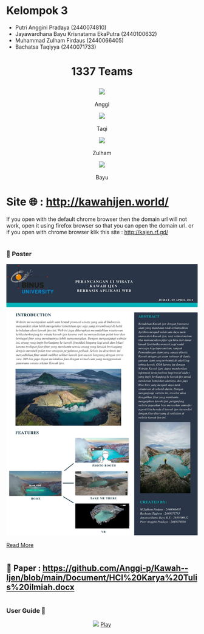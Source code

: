 # Kelompok 3 

- Putri Anggini Pradaya (2440074810)
- Jayawardhana Bayu Krisnatama EkaPutra (2440100632)
- Muhammad Zulham Firdaus (2440066405)
- Bachatsa Taqiyya (2440071733)

# <p align="center">1337 Teams</p> 

<div align="center">                    
<img width="200px" src="https://github.com/JayaByu/Kawah-Ijen/blob/main/GithubRasset/ngg.png"></img>
<p align="center">Anggi</p>
<img src="https://github.com/JayaByu/Kawah-Ijen/blob/main/GithubRasset/taqqq.png" width="200px">
<p align="center">Taqi</p>
<img width="200px" src="https://github.com/JayaByu/Kawah-Ijen/blob/main/GithubRasset/juham.png"></img>
<p align="center">Zulham</p>
<img src="https://github.com/JayaByu/Kawah-Ijen/blob/main/GithubRasset/aas.png" width="200px">
<p align="center">Bayu</p>
</div>

# Site 🌐 : http://kawahijen.world/
If you open with the default chrome browser then the domain url will not work, open it using firefox browser so that you can open the domain url.
or if you open with chrome browser klik this site : http://kajen.rf.gd/
#

### 📝 Poster 
<p align="center">
<img src="https://github.com/Anggi-p/Kawah--Ijen/blob/main/Document/Poster%20HCI.jpg" width="650" height="50%"> 

<a href="https://github.com/Anggi-p/Kawah--Ijen/blob/main/Document/Poster%20HCI.jpg">Read More</a>
</p>

#
## 📝 Paper : https://github.com/Anggi-p/Kawah--Ijen/blob/main/Document/HCI%20Karya%20Tulis%20ilmiah.docx   

#  
### User Guide 🎥
<p align="center">
  <img src="https://github.com/JayaByu/Kawah-Ijen/blob/main/GithubRasset/Screenshot%202021-06-14%20at%2008-27-55%20KAWAH%20IJEN-BLUE%20FIRE.png">
  <a href="https://www.youtube.com/watch?v=IGnHWryCLHY">Play</a>
</p>        
          



